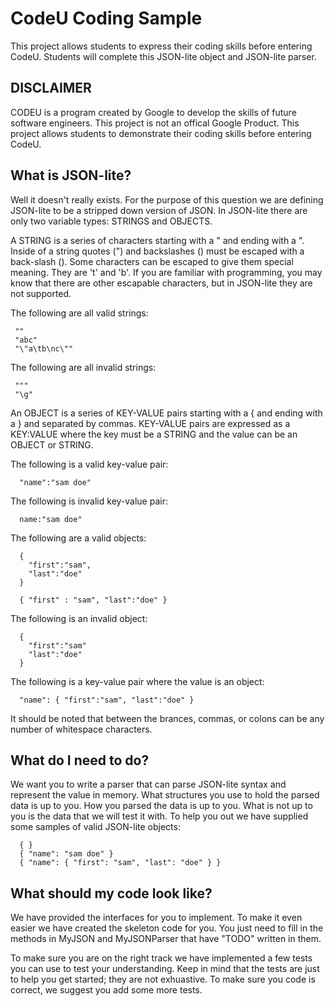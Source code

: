 
# CodeU Coding Sample

This project allows students to express their coding skills before entering
CodeU. Students will complete this JSON-lite object and JSON-lite parser.

## DISCLAIMER

CODEU is a program created by Google to develop the skills of future software
engineers. This project is not an offical Google Product. This project allows
students to demonstrate their coding skills before entering CodeU.

## What is JSON-lite?

Well it doesn't really exists. For the purpose of this question we are defining
JSON-lite to be a stripped down version of JSON. In JSON-lite there are only
two variable types: STRINGS and OBJECTS.

A STRING is a series of characters starting with a " and ending with a ".
Inside of a string quotes (") and backslashes (\) must be escaped with a
back-slash (\). Some characters can be escaped to give them special meaning.
They are 't' and 'b'. If you are familiar with programming, you may know that
there are other escapable characters, but in JSON-lite they are not supported.

The following are all valid strings:
~~~~
 ""
 "abc"
 "\"a\tb\nc\""
~~~~

The following are all invalid strings:
~~~~
 """
 "\g"
~~~~

An OBJECT is a series of KEY-VALUE pairs starting with a { and ending with a }
and separated by commas. KEY-VALUE pairs are expressed as a KEY:VALUE where
the key must be a STRING and the value can be an OBJECT or STRING.

The following is a valid key-value pair:
~~~~
  "name":"sam doe"
~~~~

The following is invalid key-value pair:
~~~~
  name:"sam doe"
~~~~

The following are a valid objects:
~~~~
  {
    "first":"sam",
    "last":"doe"
  }

  { "first" : "sam", "last":"doe" }
~~~~

The following is an invalid object:
~~~~
  {
    "first":"sam"
    "last":"doe"
  }
~~~~

The following is a key-value pair where the value is an object:
~~~~
  "name": { "first":"sam", "last":"doe" }
~~~~

It should be noted that between the brances, commas, or colons can be any
number of whitespace characters.

## What do I need to do?

We want you to write a parser that can parse JSON-lite syntax and represent the
value in memory. What structures you use to hold the parsed data is up to you.
How you parsed the data is up to you. What is not up to you is the data that we
will test it with. To help you out we have supplied some samples of valid
JSON-lite objects:
~~~
  { }
  { "name": "sam doe" }
  { "name": { "first": "sam", "last": "doe" } }
~~~~

## What should my code look like?

We have provided the interfaces for you to implement. To make it even easier we
have created the skeleton code for you. You just need to fill in the methods in
MyJSON and MyJSONParser that have "TODO" written in them.

To make sure you are on the right track we have implemented a few tests you can
use to test your understanding. Keep in mind that the tests are just to help you
get started; they are not exhuastive. To make sure you code is correct, we
suggest you add some more tests.
